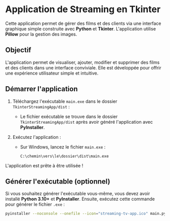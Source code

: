 # Application de Streaming en Tkinter

Cette application permet de gérer des films et des clients via une interface graphique simple construite avec **Python** et **Tkinter**. L'application utilise **Pillow** pour la gestion des images.

## Objectif

L'application permet de visualiser, ajouter, modifier et supprimer des films et des clients dans une interface conviviale. Elle est développée pour offrir une expérience utilisateur simple et intuitive.

## Démarrer l'application

1. Téléchargez l'exécutable `main.exe` dans le dossier `TkinterStreamingApp/dist` :
   - Le fichier exécutable se trouve dans le dossier `TkinterStreamingApp/dist` après avoir généré l'application avec **PyInstaller**.

2. Exécutez l'application :
   - Sur Windows, lancez le fichier `main.exe` :
     ```
     C:\chemin\vers\le\dossier\dist\main.exe
     ```

L'application est prête à être utilisée !

## Générer l'exécutable (optionnel)

Si vous souhaitez générer l'exécutable vous-même, vous devez avoir installé **Python 3.10+** et **PyInstaller**. Ensuite, exécutez cette commande pour générer le fichier `.exe` :

```bash
pyinstaller --noconsole --onefile --icon="streaming-tv-app.ico" main.py

